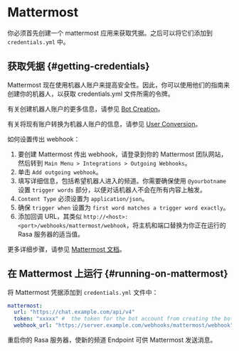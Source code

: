 # Mattermost

你必须首先创建一个 mattermost 应用来获取凭据。之后可以将它们添加到 `credentials.yml` 中。

## 获取凭据 {#getting-credentials}

Mattermost 现在使用机器人账户来提高安全性。因此，你可以使用他们的指南来创建你的机器人，以获取 credentials.yml 文件所需的令牌。

有关创建机器人账户的更多信息，请参见 [Bot Creation](https://docs.mattermost.com/developer/bot-accounts.html#bot-account-creation)。

有关将现有账户转换为机器人账户的信息，请参见 [User Conversion](https://docs.mattermost.com/developer/bot-accounts.html#how-do-i-convert-an-existing-account-to-a-bot-account)。

如何设置传出 webhook：

1. 要创建 Mattermost 传出 webhook，请登录到你的 Mattermost 团队网站，然后转到 `Main Menu > Integrations > Outgoing Webhooks`。
2. 单击 `Add outgoing webhook`。
3. 填写详细信息，包括希望机器人进入的频道。你需要确保使用 `@yourbotname` 设置 `trigger words` 部分，以便对话机器人不会在所有内容上触发。
4. `Content Type` 必须设置为 `application/json`。
5. 确保 `trigger when` 设置为 `first word matches a trigger word exactly`。
6. 添加回调 URL，其类似 `http://<host>:<port>/webhooks/mattermost/webhook`，将主机和端口替换为你正在运行的 Rasa 服务器的适当值。

更多详细步骤，请参见 [Mattermost 文档](https://docs.mattermost.com/guides/developer.html)。

## 在 Mattermost 上运行 {#running-on-mattermost}

将 Mattermost 凭据添加到 `credentials.yml` 文件中：

```yaml
mattermost:
  url: "https://chat.example.com/api/v4"
  token: "xxxxx" #  the token for the bot account from creating the bot step.
  webhook_url: "https://server.example.com/webhooks/mattermost/webhook"  # this should match the callback url from step 6
```

重启你的 Rasa 服务器，使新的频道 Endpoint 可供 Mattermost 发送消息。
